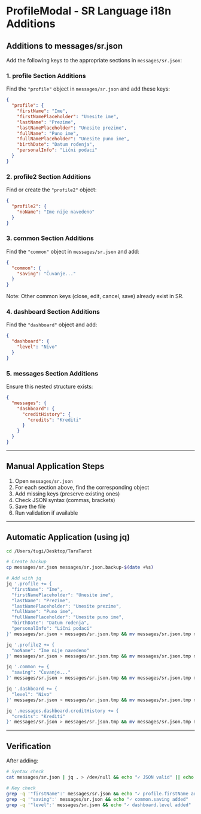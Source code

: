 # ProfileModal - SR Language i18n Additions

## Additions to messages/sr.json

Add the following keys to the appropriate sections in `messages/sr.json`:

### 1. profile Section Additions

Find the `"profile"` object in `messages/sr.json` and add these keys:

```json
{
  "profile": {
    "firstName": "Ime",
    "firstNamePlaceholder": "Unesite ime",
    "lastName": "Prezime",
    "lastNamePlaceholder": "Unesite prezime",
    "fullName": "Puno ime",
    "fullNamePlaceholder": "Unesite puno ime",
    "birthDate": "Datum rođenja",
    "personalInfo": "Lični podaci"
  }
}
```

### 2. profile2 Section Additions

Find or create the `"profile2"` object:

```json
{
  "profile2": {
    "noName": "Ime nije navedeno"
  }
}
```

### 3. common Section Additions

Find the `"common"` object in `messages/sr.json` and add:

```json
{
  "common": {
    "saving": "Čuvanje..."
  }
}
```

Note: Other common keys (close, edit, cancel, save) already exist in SR.

### 4. dashboard Section Additions

Find the `"dashboard"` object and add:

```json
{
  "dashboard": {
    "level": "Nivo"
  }
}
```

### 5. messages Section Additions

Ensure this nested structure exists:

```json
{
  "messages": {
    "dashboard": {
      "creditHistory": {
        "credits": "Krediti"
      }
    }
  }
}
```

---

## Manual Application Steps

1. Open `messages/sr.json`
2. For each section above, find the corresponding object
3. Add missing keys (preserve existing ones)
4. Check JSON syntax (commas, brackets)
5. Save the file
6. Run validation if available

---

## Automatic Application (using jq)

```bash
cd /Users/tugi/Desktop/TaraTarot

# Create backup
cp messages/sr.json messages/sr.json.backup-$(date +%s)

# Add with jq
jq '.profile += {
  "firstName": "Ime",
  "firstNamePlaceholder": "Unesite ime",
  "lastName": "Prezime",
  "lastNamePlaceholder": "Unesite prezime",
  "fullName": "Puno ime",
  "fullNamePlaceholder": "Unesite puno ime",
  "birthDate": "Datum rođenja",
  "personalInfo": "Lični podaci"
}' messages/sr.json > messages/sr.json.tmp && mv messages/sr.json.tmp messages/sr.json

jq '.profile2 += {
  "noName": "Ime nije navedeno"
}' messages/sr.json > messages/sr.json.tmp && mv messages/sr.json.tmp messages/sr.json

jq '.common += {
  "saving": "Čuvanje..."
}' messages/sr.json > messages/sr.json.tmp && mv messages/sr.json.tmp messages/sr.json

jq '.dashboard += {
  "level": "Nivo"
}' messages/sr.json > messages/sr.json.tmp && mv messages/sr.json.tmp messages/sr.json

jq '.messages.dashboard.creditHistory += {
  "credits": "Krediti"
}' messages/sr.json > messages/sr.json.tmp && mv messages/sr.json.tmp messages/sr.json
```

---

## Verification

After adding:

```bash
# Syntax check
cat messages/sr.json | jq . > /dev/null && echo "✓ JSON valid" || echo "✗ JSON invalid"

# Key check
grep -q '"firstName":' messages/sr.json && echo "✓ profile.firstName added"
grep -q '"saving":' messages/sr.json && echo "✓ common.saving added"
grep -q '"level":' messages/sr.json && echo "✓ dashboard.level added"
```

